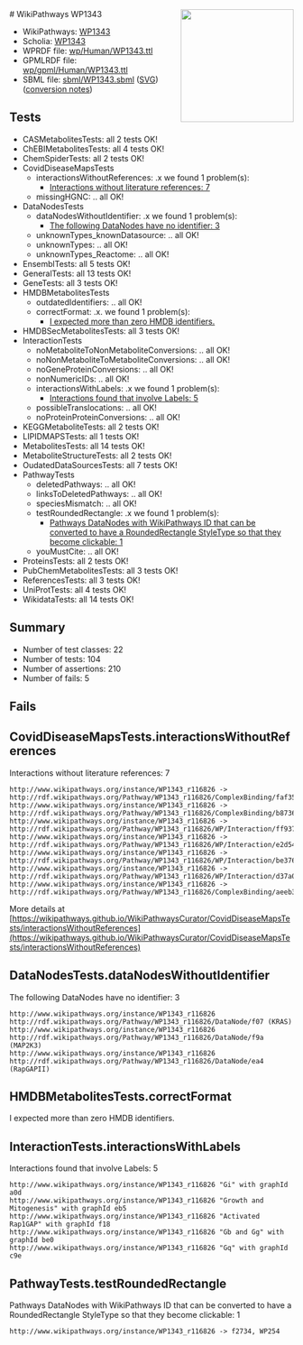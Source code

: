 <img style="float: right; width: 200px" src="../logo.png" />
# WikiPathways WP1343

* WikiPathways: [WP1343](https://identifiers.org/wikipathways:WP1343)
* Scholia: [WP1343](https://scholia.toolforge.org/wikipathways/WP1343)
* WPRDF file: [wp/Human/WP1343.ttl](../wp/Human/WP1343.ttl)
* GPMLRDF file: [wp/gpml/Human/WP1343.ttl](../wp/gpml/Human/WP1343.ttl)
* SBML file: [sbml/WP1343.sbml](../sbml/WP1343.sbml) ([SVG](../sbml/WP1343.svg)) ([conversion notes](../sbml/WP1343.txt))

## Tests
* CASMetabolitesTests: all 2 tests OK!
* ChEBIMetabolitesTests: all 4 tests OK!
* ChemSpiderTests: all 2 tests OK!
* CovidDiseaseMapsTests
    * interactionsWithoutReferences: .x we found 1 problem(s):
        * [Interactions without literature references: 7](#2e295935)
    * missingHGNC: .. all OK!
* DataNodesTests
    * dataNodesWithoutIdentifier: .x we found 1 problem(s):
        * [The following DataNodes have no identifier: 3](#d2d32fa2)
    * unknownTypes_knownDatasource: .. all OK!
    * unknownTypes: .. all OK!
    * unknownTypes_Reactome: .. all OK!
* EnsemblTests: all 5 tests OK!
* GeneralTests: all 13 tests OK!
* GeneTests: all 3 tests OK!
* HMDBMetabolitesTests
    * outdatedIdentifiers: .. all OK!
    * correctFormat: .x. we found 1 problem(s):
        * [I expected more than zero HMDB identifiers.](#ad154c1e)
* HMDBSecMetabolitesTests: all 3 tests OK!
* InteractionTests
    * noMetaboliteToNonMetaboliteConversions: .. all OK!
    * noNonMetaboliteToMetaboliteConversions: .. all OK!
    * noGeneProteinConversions: .. all OK!
    * nonNumericIDs: .. all OK!
    * interactionsWithLabels: .x we found 1 problem(s):
        * [Interactions found that involve Labels: 5](#630d267c)
    * possibleTranslocations: .. all OK!
    * noProteinProteinConversions: .. all OK!
* KEGGMetaboliteTests: all 2 tests OK!
* LIPIDMAPSTests: all 1 tests OK!
* MetabolitesTests: all 14 tests OK!
* MetaboliteStructureTests: all 2 tests OK!
* OudatedDataSourcesTests: all 7 tests OK!
* PathwayTests
    * deletedPathways: .. all OK!
    * linksToDeletedPathways: .. all OK!
    * speciesMismatch: .. all OK!
    * testRoundedRectangle: .x we found 1 problem(s):
        * [Pathways DataNodes with WikiPathways ID that can be converted to have a RoundedRectangle StyleType so that they become clickable: 1](#9fbad3cb)
    * youMustCite: .. all OK!
* ProteinsTests: all 2 tests OK!
* PubChemMetabolitesTests: all 3 tests OK!
* ReferencesTests: all 3 tests OK!
* UniProtTests: all 4 tests OK!
* WikidataTests: all 14 tests OK!


## Summary

* Number of test classes: 22
* Number of tests: 104
* Number of assertions: 210
* Number of fails: 5

## Fails

<a name="2e295935" />

## CovidDiseaseMapsTests.interactionsWithoutReferences

Interactions without literature references: 7
```
http://www.wikipathways.org/instance/WP1343_r116826 -> http://rdf.wikipathways.org/Pathway/WP1343_r116826/ComplexBinding/faf35
http://www.wikipathways.org/instance/WP1343_r116826 -> http://rdf.wikipathways.org/Pathway/WP1343_r116826/ComplexBinding/b8736
http://www.wikipathways.org/instance/WP1343_r116826 -> http://rdf.wikipathways.org/Pathway/WP1343_r116826/WP/Interaction/ff937
http://www.wikipathways.org/instance/WP1343_r116826 -> http://rdf.wikipathways.org/Pathway/WP1343_r116826/WP/Interaction/e2d54
http://www.wikipathways.org/instance/WP1343_r116826 -> http://rdf.wikipathways.org/Pathway/WP1343_r116826/WP/Interaction/be376
http://www.wikipathways.org/instance/WP1343_r116826 -> http://rdf.wikipathways.org/Pathway/WP1343_r116826/WP/Interaction/d37a0
http://www.wikipathways.org/instance/WP1343_r116826 -> http://rdf.wikipathways.org/Pathway/WP1343_r116826/ComplexBinding/aeeb3
```

More details at [https://wikipathways.github.io/WikiPathwaysCurator/CovidDiseaseMapsTests/interactionsWithoutReferences](https://wikipathways.github.io/WikiPathwaysCurator/CovidDiseaseMapsTests/interactionsWithoutReferences)

<a name="d2d32fa2" />

## DataNodesTests.dataNodesWithoutIdentifier

The following DataNodes have no identifier: 3
```
http://www.wikipathways.org/instance/WP1343_r116826 http://rdf.wikipathways.org/Pathway/WP1343_r116826/DataNode/f07 (KRAS)
http://www.wikipathways.org/instance/WP1343_r116826 http://rdf.wikipathways.org/Pathway/WP1343_r116826/DataNode/f9a (MAP2K3)
http://www.wikipathways.org/instance/WP1343_r116826 http://rdf.wikipathways.org/Pathway/WP1343_r116826/DataNode/ea4 (RapGAPII)
```

<a name="ad154c1e" />

## HMDBMetabolitesTests.correctFormat

I expected more than zero HMDB identifiers.
<a name="630d267c" />

## InteractionTests.interactionsWithLabels

Interactions found that involve Labels: 5
```
http://www.wikipathways.org/instance/WP1343_r116826 "Gi" with graphId a0d
http://www.wikipathways.org/instance/WP1343_r116826 "Growth and Mitogenesis" with graphId eb5
http://www.wikipathways.org/instance/WP1343_r116826 "Activated
Rap1GAP" with graphId f18
http://www.wikipathways.org/instance/WP1343_r116826 "Gb and Gg" with graphId be0
http://www.wikipathways.org/instance/WP1343_r116826 "Gq" with graphId c9e
```

<a name="9fbad3cb" />

## PathwayTests.testRoundedRectangle

Pathways DataNodes with WikiPathways ID that can be converted to have a RoundedRectangle StyleType so that they become clickable: 1
```
http://www.wikipathways.org/instance/WP1343_r116826 -> f2734, WP254
 ```

